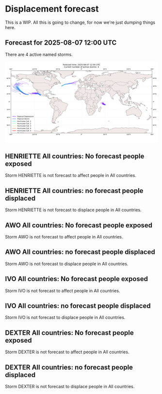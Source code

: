 # Displacement forecast

This is a WIP. All this is going to change, for now we're just dumping things here.

## Forecast for 2025-08-07 12:00 UTC

There are 4 active named storms.

![Active storm ensemble tracks](ECMWF_TC_tracks_20250807120000.png)


## HENRIETTE All countries: No forecast people exposed

Storm HENRIETTE is not forecast to affect people in All countries.


## HENRIETTE All countries: no forecast people displaced

Storm HENRIETTE is not forecast to displace people in All countries.


## AWO All countries: No forecast people exposed

Storm AWO is not forecast to affect people in All countries.


## AWO All countries: no forecast people displaced

Storm AWO is not forecast to displace people in All countries.


## IVO All countries: No forecast people exposed

Storm IVO is not forecast to affect people in All countries.


## IVO All countries: no forecast people displaced

Storm IVO is not forecast to displace people in All countries.


## DEXTER All countries: No forecast people exposed

Storm DEXTER is not forecast to affect people in All countries.


## DEXTER All countries: no forecast people displaced

Storm DEXTER is not forecast to displace people in All countries.



